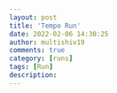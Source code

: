 ```yaml
---
layout: post
title: 'Tempo Run'
date: 2022-02-06 14:30:25
author: multishiv19
comments: true
category: [runs]
tags: [Run]
description: 
---
```


<div width='100%' class='strava-embed-placeholder' data-embed-type='activity' data-embed-id='6637956006'></div>
<script src='https://strava-embeds.com/embed.js'></script>
